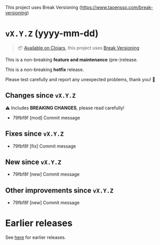 This project uses Break Versioning (https://www.taoensso.com/break-versioning)

[releases]: https://github.com/taoensso/TODO/releases

# `vX.Y.Z` (yyyy-mm-dd)

> 📦 [Available on Clojars](https://clojars.org/com.taoensso/TODO/versions/X.Y.Z), this project uses [Break Versioning](https://www.taoensso.com/break-versioning)

This is a non-breaking **feature and maintenance** (pre-)release.

This is a non-breaking **hotfix** release.

Please test carefully and report any unexpected problems, thank you! 🙏

## Changes since `vX.Y.Z`

⚠️ Includes **BREAKING CHANGES**, please read carefully!

* 79fbf8f [mod] Commit message

## Fixes since `vX.Y.Z`

* 79fbf8f [fix] Commit message

## New since `vX.Y.Z`

* 79fbf8f [new] Commit message

## Other improvements since `vX.Y.Z`

* 79fbf8f [new] Commit message


# Earlier releases

See [here][releases] for earlier releases.
